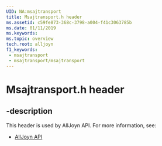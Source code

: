 ```yaml
---
UID: NA:msajtransport
title: Msajtransport.h header
ms.assetid: c59fe873-368c-3798-a004-f41c3063785b
ms.date: 01/11/2019
ms.keywords: 
ms.topic: overview
tech.root: alljoyn
f1_keywords:
 - msajtransport
 - msajtransport/msajtransport
---
```


# Msajtransport.h header


## -description

This header is used by AllJoyn API. For more information, see:

- [AllJoyn API](../_alljoyn/index.md)

